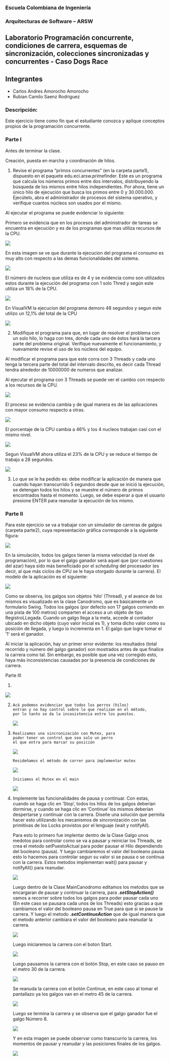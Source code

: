 
### Escuela Colombiana de Ingeniería

### Arquitecturas de Software – ARSW
## Laboratorio Programación concurrente, condiciones de carrera, esquemas de sincronización, colecciones sincronizadas y concurrentes - Caso Dogs Race

## Integrantes 
* Carlos Andres Amorocho Amorocho
* Rubian Camilo Saenz Rodriguez

### Descripción:
Este ejercicio tiene como fin que el estudiante conozca y aplique conceptos propios de la programación concurrente.

### Parte I 
Antes de terminar la clase.

Creación, puesta en marcha y coordinación de hilos.

1. Revise el programa “primos concurrentes” (en la carpeta parte1), dispuesto en el paquete edu.eci.arsw.primefinder. Este es un programa que calcula los números primos entre dos intervalos, distribuyendo la búsqueda de los mismos entre hilos independientes. Por ahora, tiene un único hilo de ejecución que busca los primos entre 0 y 30.000.000. Ejecútelo, abra el administrador de procesos del sistema operativo, y verifique cuantos núcleos son usados por el mismo.

Al ejecutar el programa se puede evidenciar lo siguiente:

Primero se evidencia que en los procesos del administrador de tareas se encuentra en ejecución y es de los programas que mas utiliza recursos de la CPU.

![](./img/media/adminTareas.PNG)

En esta imagen se ve que durante la ejecucion del programa el consumo es muy alto con respecto a las demas funcionalidades del sistema.

![](./img/media/adminTareasProceso.PNG)

El número de nucleos que utiliza es de 4 y se evidencia como son utilizados estos durante la ejecución del programa con 1 solo Thred y según este utiliza un 18% de la CPU.

![](./img/media/adminTareasGrafica.PNG)

En VisualVM la ejecucion del programa demoro 48 segundos y segun este utilizo un 12,1% del total de la CPU

![](./img/media/visualVMStart.PNG)

2. Modifique el programa para que, en lugar de resolver el problema con un solo hilo, lo haga con tres, donde cada uno de éstos hará la tarcera parte del problema original. Verifique nuevamente el funcionamiento, y nuevamente revise el uso de los núcleos del equipo.

Al modificar el programa para que este corra con 3 Threads y cada uno tenga la tercera parte del total del intervalo descrito, es decir cada Thread tendra alrededor de 10000000 de numeros que analizar.

Al ejecutar el programa con 3 Threads se puede ver el cambio con respecto a los recursos de la CPU.

![](./img/media/adminTareas3Hilos.PNG)

El proceso se evidencia cambia y de igual manera es de las aplicaciones con mayor consumo respecto a otras.

![](./img/media/adminTareasProceso3Hilos.PNG)

El porcentaje de la CPU cambia a 46% y los 4 nucleos trabajan casi con el mismo nivel.

![](./img/media/adminTareasGrafica3Hilos.PNG)

Segun VisualVM ahora utiliza el 23% de la CPU y se reduce el tiempo de trabajo a 28 segundos.

![](./img/media/visualVMStart3Hilos.PNG)

3. Lo que se le ha pedido es: debe modificar la aplicación de manera que cuando hayan transcurrido 5 segundos desde que se inició la ejecución, se detengan todos los hilos y se muestre el número de primos encontrados hasta el momento. Luego, se debe esperar a que el usuario presione ENTER para reanudar la ejecución de los mismo.


### Parte II 


Para este ejercicio se va a trabajar con un simulador de carreras de galgos (carpeta parte2), cuya representación gráfica corresponde a la siguiente figura:

![](./img/media/image1.png)

En la simulación, todos los galgos tienen la misma velocidad (a nivel de programación), por lo que el galgo ganador será aquel que (por cuestiones del azar) haya sido más beneficiado por el *scheduling* del
procesador (es decir, al que más ciclos de CPU se le haya otorgado durante la carrera). El modelo de la aplicación es el siguiente:

![](./img/media/image2.png)

Como se observa, los galgos son objetos ‘hilo’ (Thread), y el avance de los mismos es visualizado en la clase Canodromo, que es básicamente un formulario Swing. Todos los galgos (por defecto son 17 galgos corriendo en una pista de 100 metros) comparten el acceso a un objeto de tipo
RegistroLLegada. Cuando un galgo llega a la meta, accede al contador ubicado en dicho objeto (cuyo valor inicial es 1), y toma dicho valor como su posición de llegada, y luego lo incrementa en 1. El galgo que
logre tomar el ‘1’ será el ganador.

Al iniciar la aplicación, hay un primer error evidente: los resultados (total recorrido y número del galgo ganador) son mostrados antes de que finalice la carrera como tal. Sin embargo, es posible que una vez corregido esto, haya más inconsistencias causadas por la presencia de condiciones de carrera.

Parte III

1.  

<img src="https://raw.githubusercontent.com/camilosaenz/ARSW-LABORATORIO2/master/img/media/arregloMensajeGanador.PNG?raw=true">

2.  
    ~~~
    Acá podemos evidenciar que todos los perros (hilos)
    entran y no hay control sobre lo que realizan en el método,
    por lo tanto se da la incosistencia entre los puestos.
    ~~~
    
    <img src="https://raw.githubusercontent.com/camilosaenz/ARSW-LABORATORIO2/master/img/media/puntoDosPerros.PNG?raw=true">

3.  
    ~~~
    Realizamos una sincronización con Mutex, para 
    poder tener un control que sea solo un perro 
    el que entra para marcar su posición
    ~~~
    <img src="https://raw.githubusercontent.com/camilosaenz/ARSW-LABORATORIO2/master/img/media/puntoTresPerrosUno.PNG?raw=true">
  
    
    ~~~
    Resideñamos el método de correr para implementar mutex
    ~~~
    <img src="https://raw.githubusercontent.com/camilosaenz/ARSW-LABORATORIO2/master/img/media/puntoTresPerrosDos.PNG?raw=true">  
      
      
    ~~~
    Iniciamos el Mutex en el main
    ~~~
    <img src="https://raw.githubusercontent.com/camilosaenz/ARSW-LABORATORIO2/master/img/media/puntoTresPerrosTres.PNG?raw=true"> 
      
      
4.  Implemente las funcionalidades de pausa y continuar. Con estas,
    cuando se haga clic en ‘Stop’, todos los hilos de los galgos
    deberían dormirse, y cuando se haga clic en ‘Continue’ los mismos
    deberían despertarse y continuar con la carrera. Diseñe una solución que permita hacer esto utilizando los mecanismos de sincronización con las primitivas de los Locks 
    provistos por el lenguaje (wait y notifyAll).
    
    Para esto lo primero fue implentar dentro de la Clase Galgo unos medotos para controlar como se va a pausar y reiniciar los Threads, se crea el metodo setPuestoActual para poder pausar el Hilo dependiendo del booleano (pausa). Y luego cambiaremos el valor del booleano pausa esto lo hacemos para controlar segun su valor si se pausa o se continua con la carrera. Estos metodos implementan wait() para pausar y notifyAll() para reanudar.
    
    <img src="https://github.com/camilosaenz/ARSW-LABORATORIO2/blob/master/img/media/metodosPausa+Puesto.PNG?raw=true">
    
    Luego dentro de la Clase MainCanodromo editamos los metodos que se encargaran de pausar y continuar la carrera, para ***.setStopAction()*** vamos a recorrer sobre todos los galgos para poder pausar cada uno (En este caso se pausara cada unos de los Threads) esto gracias a que cambiamos el valor del booleano pausa en True para que si se pause la carrera. Y luego el metodo ***.setContinueAction*** que de igual manera que el metodo anterior cambiara el valor del booleano para reanudar la carrera.
    
    <img src="https://github.com/camilosaenz/ARSW-LABORATORIO2/blob/master/img/media/metodosActionsStop+Continue.PNG?raw=true">

    Luego iniciaremos la carrera con el boton Start.
    
    <img src="https://github.com/camilosaenz/ARSW-LABORATORIO2/blob/master/img/media/start.PNG?raw=true">
    
    Luego pausamos la carrera con el botón Stop, en este caso se pauso en el metro 30 de la carrera.
    
    <img src="https://github.com/camilosaenz/ARSW-LABORATORIO2/blob/master/img/media/stop.PNG?raw=true">
    
    Se reanuda la carrera con el botón Continue, en este caso al tomar el pantallazo ya los galgos van en el metro 45 de la carrera.
    
    <img src="https://github.com/camilosaenz/ARSW-LABORATORIO2/blob/master/img/media/continue.PNG?raw=true">
    
    Luego se termina la carrera y se observa que el galgo ganador fue el galgo Número 8.
    
    <img src="https://github.com/camilosaenz/ARSW-LABORATORIO2/blob/master/img/media/final.PNG?raw=true">
    
    Y en esta imagen se puede observar como transcurrio la carrera, los momentos de pausar y reanudar y las posiciones finales de los galgos.
    
     <img src="https://github.com/camilosaenz/ARSW-LABORATORIO2/blob/master/img/media/consola.PNG?raw=true">
     
